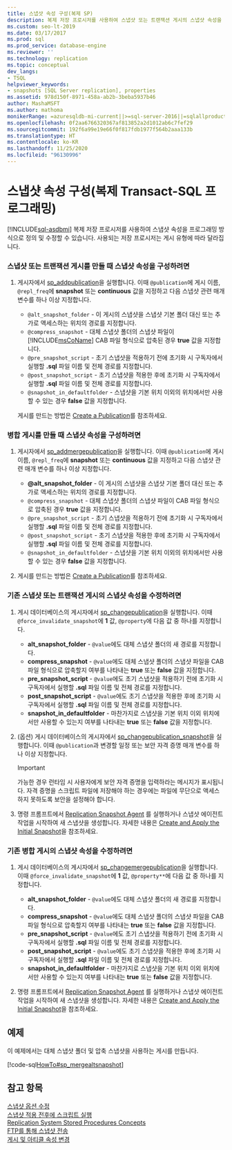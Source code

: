 ```yaml
---
title: 스냅샷 속성 구성(복제 SP)
description: 복제 저장 프로시저를 사용하여 스냅샷 또는 트랜잭션 게시의 스냅샷 속성을 구성합니다.
ms.custom: seo-lt-2019
ms.date: 03/17/2017
ms.prod: sql
ms.prod_service: database-engine
ms.reviewer: ''
ms.technology: replication
ms.topic: conceptual
dev_langs:
- TSQL
helpviewer_keywords:
- snapshots [SQL Server replication], properties
ms.assetid: 978d150f-8971-458a-ab2b-3beba5937b46
author: MashaMSFT
ms.author: mathoma
monikerRange: =azuresqldb-mi-current||>=sql-server-2016||=sqlallproducts-allversions
ms.openlocfilehash: 0f2aa6766320367af813852a2d1012ab6c7fef29
ms.sourcegitcommit: 192f6a99e19e66f0f817fdb1977f564b2aaa133b
ms.translationtype: HT
ms.contentlocale: ko-KR
ms.lasthandoff: 11/25/2020
ms.locfileid: "96130996"
---
```

# <a name="configure-snapshot-properties-replication-transact-sql-programming"></a>스냅샷 속성 구성(복제 Transact-SQL 프로그래밍)
[!INCLUDE[sql-asdbmi](../../../includes/applies-to-version/sql-asdbmi.md)]
  복제 저장 프로시저를 사용하여 스냅샷 속성을 프로그래밍 방식으로 정의 및 수정할 수 있습니다. 사용되는 저장 프로시저는 게시 유형에 따라 달라집니다.  
  
### <a name="to-configure-snapshot-properties-when-creating-a-snapshot-or-transactional-publication"></a>스냅샷 또는 트랜잭션 게시를 만들 때 스냅샷 속성을 구성하려면  
  
1.  게시자에서 [sp_addpublication](../../../relational-databases/system-stored-procedures/sp-addpublication-transact-sql.md)을 실행합니다. 이때 `@publication`에 게시 이름, `@repl_freq`에 **snapshot** 또는 **continuous** 값을 지정하고 다음 스냅샷 관련 매개 변수를 하나 이상 지정합니다.  
  
    -   `@alt_snapshot_folder` - 이 게시의 스냅샷을 스냅샷 기본 폴더 대신 또는 추가로 액세스하는 위치의 경로를 지정합니다.    
    -   `@compress_snapshot` - 대체 스냅샷 폴더의 스냅샷 파일이 [!INCLUDE[msCoName](../../../includes/msconame-md.md)] CAB 파일 형식으로 압축된 경우 **true** 값을 지정합니다.    
    -   `@pre_snapshot_script` - 초기 스냅샷을 적용하기 전에 초기화 시 구독자에서 실행할 **.sql** 파일 이름 및 전체 경로를 지정합니다.    
    -   `@post_snapshot_script` - 초기 스냅샷을 적용한 후에 초기화 시 구독자에서 실행할 **.sql** 파일 이름 및 전체 경로를 지정합니다.    
    -   `@snapshot_in_defaultfolder` - 스냅샷을 기본 위치 이외의 위치에서만 사용할 수 있는 경우 **false** 값을 지정합니다.  
  
     게시를 만드는 방법은 [Create a Publication](../../../relational-databases/replication/publish/create-a-publication.md)를 참조하세요.  
  
### <a name="to-configure-snapshot-properties-when-creating-a-merge-publication"></a>병합 게시를 만들 때 스냅샷 속성을 구성하려면  
  
1.  게시자에서 [sp_addmergepublication](../../../relational-databases/system-stored-procedures/sp-addmergepublication-transact-sql.md)을 실행합니다. 이때 `@publication`에 게시 이름, `@repl_freq`에 **snapshot** 또는 **continuous** 값을 지정하고 다음 스냅샷 관련 매개 변수를 하나 이상 지정합니다.  
  
    -   **\@alt_snapshot_folder** - 이 게시의 스냅샷을 스냅샷 기본 폴더 대신 또는 추가로 액세스하는 위치의 경로를 지정합니다.    
    -   `@compress_snapshot` - 대체 스냅샷 폴더의 스냅샷 파일이 CAB 파일 형식으로 압축된 경우 **true** 값을 지정합니다.   
    -   `@pre_snapshot_script` - 초기 스냅샷을 적용하기 전에 초기화 시 구독자에서 실행할 **.sql** 파일 이름 및 전체 경로를 지정합니다.    
    -   `@post_snapshot_script` - 초기 스냅샷을 적용한 후에 초기화 시 구독자에서 실행할 **.sql** 파일 이름 및 전체 경로를 지정합니다.    
    -   `@snapshot_in_defaultfolder` - 스냅샷을 기본 위치 이외의 위치에서만 사용할 수 있는 경우 **false** 값을 지정합니다.  
  
2.  게시를 만드는 방법은 [Create a Publication](../../../relational-databases/replication/publish/create-a-publication.md)를 참조하세요.  
  
### <a name="to-modify-snapshot-properties-of-an-existing-snapshot-or-transactional-publication"></a>기존 스냅샷 또는 트랜잭션 게시의 스냅샷 속성을 수정하려면  
  
1.  게시 데이터베이스의 게시자에서 [sp_changepublication](../../../relational-databases/system-stored-procedures/sp-changepublication-transact-sql.md)을 실행합니다. 이때 `@force_invalidate_snapshot`에 **1** 값, `@property`에 다음 값 중 하나를 지정합니다.  
  
    -   **alt_snapshot_folder** - `@value`에도 대체 스냅샷 폴더의 새 경로를 지정합니다.    
    -   **compress_snapshot** - `@value`에도 대체 스냅샷 폴더의 스냅샷 파일을 CAB 파일 형식으로 압축할지 여부를 나타내는 **true** 또는 **false** 값을 지정합니다.    
    -   **pre_snapshot_script** - `@value`에도 초기 스냅샷을 적용하기 전에 초기화 시 구독자에서 실행할 **.sql** 파일 이름 및 전체 경로를 지정합니다.    
    -   **post_snapshot_script** - `@value`에도 초기 스냅샷을 적용한 후에 초기화 시 구독자에서 실행할 **.sql** 파일 이름 및 전체 경로를 지정합니다.    
    -   **snapshot_in_defaultfolder** - 마찬가지로 스냅샷을 기본 위치 이외 위치에서만 사용할 수 있는지 여부를 나타내는 **true** 또는 **false** 값을 지정합니다.  
  
2.  (옵션) 게시 데이터베이스의 게시자에서 [sp_changepublication_snapshot](../../../relational-databases/system-stored-procedures/sp-changepublication-snapshot-transact-sql.md)을 실행합니다. 이때 `@publication`과 변경할 일정 또는 보안 자격 증명 매개 변수를 하나 이상 지정합니다.  
  
    > [!IMPORTANT]  
    >  가능한 경우 런타임 시 사용자에게 보안 자격 증명을 입력하라는 메시지가 표시됩니다. 자격 증명을 스크립트 파일에 저장해야 하는 경우에는 파일에 무단으로 액세스하지 못하도록 보안을 설정해야 합니다.  
  
3.  명령 프롬프트에서 [Replication Snapshot Agent](../../../relational-databases/replication/agents/replication-snapshot-agent.md) 를 실행하거나 스냅샷 에이전트 작업을 시작하여 새 스냅샷을 생성합니다. 자세한 내용은 [Create and Apply the Initial Snapshot](../../../relational-databases/replication/create-and-apply-the-initial-snapshot.md)을 참조하세요.  
  
### <a name="to-modify-snapshot-properties-of-an-existing-merge-publication"></a>기존 병합 게시의 스냅샷 속성을 수정하려면  
  
1.  게시 데이터베이스의 게시자에서 [sp_changemergepublication](../../../relational-databases/system-stored-procedures/sp-changemergepublication-transact-sql.md)을 실행합니다. 이때 `@force_invalidate_snapshot`에 **1** 값, `@property**`에 다음 값 중 하나를 지정합니다.  
  
    -   **alt_snapshot_folder** - `@value`에도 대체 스냅샷 폴더의 새 경로를 지정합니다.    
    -   **compress_snapshot** - `@value`에도 대체 스냅샷 폴더의 스냅샷 파일을 CAB 파일 형식으로 압축할지 여부를 나타내는 **true** 또는 **false** 값을 지정합니다.    
    -   **pre_snapshot_script** - `@value`에도 초기 스냅샷을 적용하기 전에 초기화 시 구독자에서 실행할 **.sql** 파일 이름 및 전체 경로를 지정합니다.    
    -   **post_snapshot_script** - `@value`에도 초기 스냅샷을 적용한 후에 초기화 시 구독자에서 실행할 **.sql** 파일 이름 및 전체 경로를 지정합니다.    
    -   **snapshot_in_defaultfolder** - 마찬가지로 스냅샷을 기본 위치 이외 위치에서만 사용할 수 있는지 여부를 나타내는 **true** 또는 **false** 값을 지정합니다.  
  
2.  명령 프롬프트에서 [Replication Snapshot Agent](../../../relational-databases/replication/agents/replication-snapshot-agent.md) 를 실행하거나 스냅샷 에이전트 작업을 시작하여 새 스냅샷을 생성합니다. 자세한 내용은 [Create and Apply the Initial Snapshot](../../../relational-databases/replication/create-and-apply-the-initial-snapshot.md)을 참조하세요.  
  
## <a name="example"></a>예제  
 이 예제에서는 대체 스냅샷 폴더 및 압축 스냅샷을 사용하는 게시를 만듭니다.  
  
 [!code-sql[HowTo#sp_mergealtsnapshot](../../../relational-databases/replication/codesnippet/tsql/configure-snapshot-prope_1.sql)]  
  
## <a name="see-also"></a>참고 항목  
 [스냅샷 옵션 수정](../../../relational-databases/replication/snapshot-options.md)   
 [스냅샷 적용 전후에 스크립트 실행](../../../relational-databases/replication/snapshot-options.md#execute-scripts-before-and-after-snapshot-is-applied)   
 [Replication System Stored Procedures Concepts](../../../relational-databases/replication/concepts/replication-system-stored-procedures-concepts.md)   
 [FTP를 통해 스냅샷 전송](../../../relational-databases/replication//publish/deliver-a-snapshot-through-ftp.md)   
 [게시 및 아티클 속성 변경](../../../relational-databases/replication/publish/change-publication-and-article-properties.md)  
  
  

